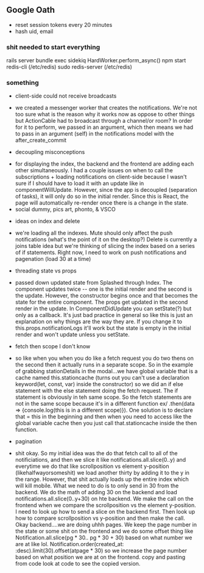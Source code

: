## Google Oath
+ reset session tokens every 20 minutes
+ hash uid, email

### shit needed to start everything
rails server
bundle exec sidekiq
HardWorker.perform_async()
npm start
redis-cli (/etc/redis)
sudo redis-server (/etc/redis)

### something
+ client-side could not receive broadcasts
- we created a messenger worker that creates the notifications. We're not too sure what is the reason why it works now as oppose to other things but ActionCable had to broadcast through a channel/or room? In order for it to perform, we passed in an argument, which then means we had to pass in an argument (self) in the notifications model with the after_create_commit

+ decoupling misconceptions
- for displaying the index, the backend and the frontend are adding each other simultaneously. I had a couple issues on when to call the subscriptions + loading notifications on client-side because I wasn't sure if I should have to load it with an update like in componentWillUpdate. However, since the app is decoupled (separation of tasks), it will only do so in the initial render. Since this is React, the page will automatically re-render once there is a change in the state.
- social dummy, pics art, phonto, & VSCO

+ ideas on index and delete
- we're loading all the indexes. Mute should only affect the push notifications (what's the point of it on the desktop?) Delete is currently a joins table idea but we're thinking of slicing the index based on a series of if statements. Right now, I need to work on push notifications and pagenation (load 30 at a time)

+ threading state vs props
- passed down updated state from Splashed through Index. The component updates twice -- one is the initial render and the second is the update. However, the constructor begins once and that becomes the state for the entire component. The props get updated in the second render in the update. In ComponentDidUpdate you can setState(?) but only as a callback. It's just bad practice in general so like this is just an explanation on why things are the way they are. If you change it to this.props.notificationLogs it'll work but the state is empty in the initial render and won't update unless you setState.

+ fetch then scope I don't know
- so like when you when you do like a fetch request you do two thens on the second then it actually runs in a separate scope. So in the example of grabbing stationDetails in the modal...we have global variable that is a cache named this.stationcache (turns out you can't use a declaration keyword(let, const, var) inside the constructor) so we did an if else statement with the else statement doing the fetch request. The if statement is obviously in teh same scope. So the fetch statements are not in the same scope because it's in a different function ex/ .then(data => {console.log(this is in a different scope)}). One solution is to declare that = this in the beginning and then when you need to access like the global variable cache then you just call that.stationcache inside the then function.

+ pagination
- shit okay. So my initial idea was the do that fetch call to all of the notificiations, and then we slice it like notifications.all.slice(0..y) and everytime we do that like scrollposition vs element y-position (likehalfwayorsomeshit) we load another thirty by adding it to the y in the range. However, that shit actually loads up the entire index which will kill mobile. What we need to do is to only send in 30 from the backend. We do the math of adding 30 on the backend and load notifications.all.slice(0..y+30) on hte backend. We make the call on the frontend when we compare the scrollposition vs the element y-position. I need to look up how to send a slice on the backend first. Then look up how to compare scrollposition vs y-position and then make the call. Okay backend....we are doing uhhh pages. We keep the page number in the state or some shit on the frontend and we do some offset thing like Notification.all.slice(pg * 30.. pg * 30 + 30) based on what number we are at like lol.
Notification.order(created_at: :desc).limit(30).offset(atpage * 30) so we increase the page number based on what position we are at on the frontend. copy and pasting from code look at code to see the copied version.
